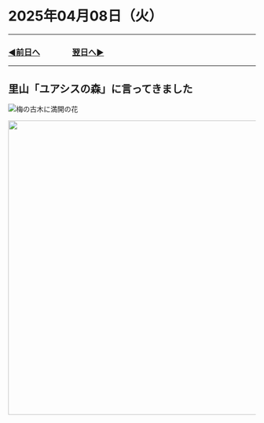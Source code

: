 # 2025年04月08日（火）

---

### [◀️前日へ](https://github.com/yuasys/chatty-journal/blob/main/2025/04/2025-04-07.md)&emsp;&emsp;&emsp;&emsp;[翌日へ▶️](https://github.com/yuasys/chatty-journal/blob/main/2025/04/2025-04-09.md)

---

## 里山「ユアシスの森」に言ってきました

![梅の古木に満開の花](https://photos.app.goo.gl/qsAL4fFC3Bh5GZaU6)

<img src="https://photos.google.com/share/AF1QipPF9g6IDpXrDPKSOFDfvdP3-tCg1-23hMD1O-WBpUnAQz5iN2WscmJ-43igsNAeEA/photo/AF1QipNbxsxARVTXL1zoigOIr5MH-7oORSRJEaUQ5HYB?key=WG8tSzl2WHJxTTZSamxrUE5WYmlOdW5NcEhOSzBB" width="600px">
